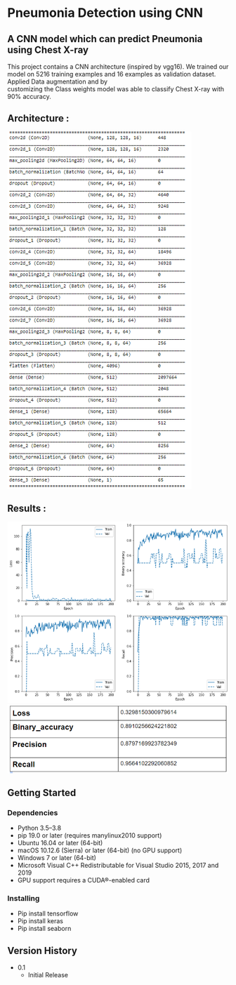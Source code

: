 # Pneumonia Detection using CNN



## A CNN model which can predict Pneumonia using Chest X-ray

This project contains a CNN architecture (inspired by vgg16). 
We trained our model on 5216 training examples and 16 examples as validation dataset. Applied Data augmentation and by   
customizing the Class weights model was able to classify Chest X-ray with 90% accuracy.  
## **Architecture** : <br>
![](Results/Arch.PNG) <br>


## **Results** : <br>
![](Results/result.png) <br>
![](Results/loss.PNG) <br>

## Getting Started

### Dependencies

* Python 3.5–3.8
* pip 19.0 or later (requires manylinux2010 support)
* Ubuntu 16.04 or later (64-bit)
* macOS 10.12.6 (Sierra) or later (64-bit) (no GPU support)
* Windows 7 or later (64-bit)
* Microsoft Visual C++ Redistributable for Visual Studio 2015, 2017 and 2019
* GPU support requires a CUDA®-enabled card 

### Installing

* Pip install tensorflow
* Pip install keras
* Pip install seaborn


## Version History

* 0.1
    * Initial Release
 
